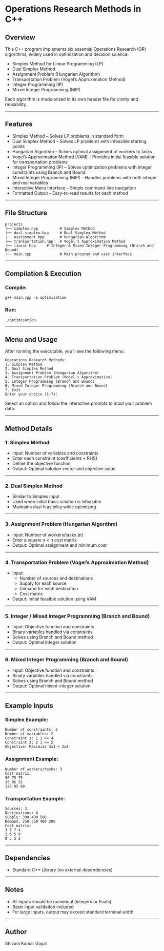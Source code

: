 # Operations Research Methods in C++

## Overview

This C++ program implements six essential Operations Research (OR) algorithms, widely used in optimization and decision science:

- Simplex Method for Linear Programming (LP)
- Dual Simplex Method
- Assignment Problem (Hungarian Algorithm)
- Transportation Problem (Vogel’s Approximation Method)
- Integer Programming (IP)
- Mixed Integer Programming (MIP)

Each algorithm is modularized in its own header file for clarity and reusability.

---

## Features

- Simplex Method – Solves LP problems in standard form
- Dual Simplex Method – Solves LP problems with infeasible starting points
- Hungarian Algorithm – Solves optimal assignment of workers to tasks
- Vogel’s Approximation Method (VAM) – Provides initial feasible solution for transportation problems
- Integer Programming (IP) – Solves optimization problems with integer constraints using Branch and Bound
- Mixed Integer Programming (MIP) – Handles problems with both integer and real variables
- Interactive Menu Interface – Simple command-line navigation
- Formatted Output – Easy-to-read results for each method

---

## File Structure

```
project/
├── simplex.hpp          # Simplex Method
├── dual_simplex.hpp     # Dual Simplex Method
├── assignment.hpp       # Hungarian Algorithm
├── transportation.hpp   # Vogel's Approximation Method
├── linear.hpp     # Integer & Mixed Integer Programming (Branch and Bound)
└── main.cpp             # Main program and user interface
```

---

## Compilation & Execution

### Compile:
```
g++ main.cpp -o optimisation
```

### Run:
```
./optimisation
```

---

## Menu and Usage

After running the executable, you’ll see the following menu:

```
Operations Research Methods:
1. Simplex Method
2. Dual Simplex Method
3. Assignment Problem (Hungarian Algorithm)
4. Transportation Problem (Vogel's Approximation)
5. Integer Programming (Branch and Bound)
6. Mixed Integer Programming (Branch and Bound)
7. Exit
Enter your choice (1-7):
```

Select an option and follow the interactive prompts to input your problem data.

---

## Method Details

### 1. Simplex Method
- Input: Number of variables and constraints
- Enter each constraint (coefficients + RHS)
- Define the objective function
- Output: Optimal solution vector and objective value

---

### 2. Dual Simplex Method
- Similar to Simplex input
- Used when initial basic solution is infeasible
- Maintains dual feasibility while optimizing

---

### 3. Assignment Problem (Hungarian Algorithm)
- Input: Number of workers/tasks (n)
- Enter a square n × n cost matrix
- Output: Optimal assignment and minimum cost

---

### 4. Transportation Problem (Vogel’s Approximation Method)
- Input:
  - Number of sources and destinations
  - Supply for each source
  - Demand for each destination
  - Cost matrix
- Output: Initial feasible solution using VAM

---

### 5. Integer / Mixed Integer Programming (Branch and Bound)
- Input: Objective function and constraints
- Binary variables handled via constraints
- Solves using Branch and Bound method
- Output: Optimal integer solution

---

### 6. Mixed Integer Programming (Branch and Bound)
- Input: Objective function and constraints
- Binary variables handled via constraints
- Solves using Branch and Bound method
- Output: Optimal mixed-integer solution

---

## Example Inputs

### Simplex Example:
```
Number of constraints: 2
Number of variables: 2
Constraint 1: 1 1 <= 4
Constraint 2: 2 1 <= 5
Objective: Maximize 3x1 + 2x2
```

### Assignment Example:
```
Number of workers/tasks: 3
Cost matrix:
90 75 75
35 85 55
125 95 90
```

### Transportation Example:
```
Sources: 3
Destinations: 4
Supply: 300 400 500
Demand: 250 350 400 200
Cost matrix:
3 1 7 4
2 6 5 9
8 3 3 2
```

---

## Dependencies

- Standard C++ Library (no external dependencies)

---

## Notes

- All inputs should be numerical (integers or floats)
- Basic input validation included
- For large inputs, output may exceed standard terminal width

---

## Author

Shivam Kumar Goyal

